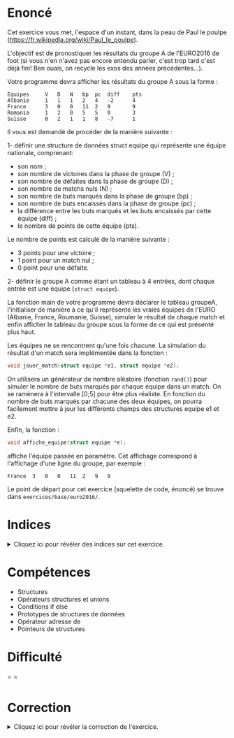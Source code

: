 # Enoncé

Cet exercice vous met, l'espace d'un instant, dans la peau de Paul
le poulpe (https://fr.wikipedia.org/wiki/Paul_le_poulpe).

L'objectif est de pronostiquer les résultats du groupe A de
l'EURO2016 de foot (si vous n'en n'avez pas encore entendu parler,
c'est trop tard c'est déjà fini! Ben ouais, on recycle les exos des années
précédentes...).

Votre programme devra afficher les résultats du groupe A sous la
forme :

    Equipes	    V   D   N   bp  pc  diff    pts
    Albanie	    1   1   1   2   4   -2      4
    France 	    3   0   0   11  2   9       9
    Romania	    1   2   0   5   5   0       3
    Suisse 	    0   2   1   1   8   -7      1

Il vous est demandé de procéder de la manière suivante :

1- définir une structure de données struct equipe qui représente une équipe nationale, comprenant:
- son nom ;
- son nombre de victoires dans la phase de groupe (V) ;
- son nombre de défaites dans la phase de groupe (D) ;
- son nombre de matchs nuls (N) ;
- son nombre de buts marqués dans la phase de groupe (bp) ;
- son nombre de buts encaissés dans la phase de groupe (pc) ;
- la différence entre les buts marqués et les buts encaissés par cette
équipe (diff) ;
- le nombre de points de cette équipe (pts).

Le nombre de points est calculé de la manière suivante :
- 3 points pour une victoire ;
- 1 point pour un match nul ;
- 0 point pour une défaite.

2- définir le groupe A comme étant un tableau à 4 entrées, dont chaque entrée est une équipe (`struct equipe`).

La fonction main de votre programme devra déclarer le tableau
groupeA, l'initialiser de manière à ce qu'il représente les vraies
équipes de l'EURO (Albanie, France, Roumanie, Suisse), simuler le
résultat de chaque match et enfin afficher le tableau du groupe sous
la forme de ce qui est présenté plus haut.

Les équipes ne se rencontrent qu'une fois chacune. La simulation du
résultat d'un match sera implémentée dans la fonction :

```c
void jouer_match(struct equipe *e1, struct equipe *e2);
```

On utilisera un générateur de nombre aléatoire (fonction `rand()`)
pour simuler le nombre de buts marqués par chaque équipe dans un
match. On se ramènera à l'intervalle [0;5] pour être plus réaliste.
En fonction du nombre de buts marqués par chacune des deux équipes,
on pourra facilement mettre à jour les différents champs des
structures equipe e1 et e2.

Enfin, la fonction :

```c
void affiche_equipe(struct equipe *e);
```

affiche l'équipe passée en paramètre. Cet affichage correspond à
l'affichage d'une ligne du groupe, par exemple :

	France  3   0   0   11  2   9   9

Le point de départ pour cet exercice (squelette de code, énoncé) se
trouve dans `exercices/base/euro2016/`.

# Indices

<details>
<summary>Cliquez ici pour révéler des indices sur cet exercice.</summary>
<br>

```c
struct pouet {
	int camion;
};

void toto(struct pouet *p) {
   	p->camion = 0;
}
```
modifie de manière pérenne la structure pointée par `p`.

```c
struct pouet tab[6];
```
déclare un tableau de 6 `struct pouet`.

```c
uint8_t val = rand() % 32;
```
tire un nombre aléatoire dans l'intervalle [0;31].

</details>

# Compétences

* Structures
* Opérateurs structures et unions
* Conditions if else
* Prototypes de structures de données
* Opérateur adresse de
* Pointeurs de structures

# Difficulté

:star: :star:
# Correction

<details>
<summary>Cliquez ici pour révéler la correction de l'exercice.</summary>
#### Corrigé du fichier Makefile

```make
CC=gcc
CFLAGS=-std=c99 -Wall -Wextra -g

all: euro2016

.PHONY: clean
clean:
	rm -f *~ *.o euro2016

```

#### Corrigé du fichier euro2016.c

```c
#include <stdlib.h>
#include <stdio.h>
#include <stdint.h>
#include <time.h>

struct equipe;


/**
 * @brief Structure de données représentant une équipe.
 *
 */
struct equipe
{
    /*
        Le nom ici est juste un pointeur vers une chaine de
        caractères. Vous pouvez aussi déclarer une taille fixe de la
        forme char nom[TAILLE_NOM] et recopier le nom dans cette
        chaine.
    */
    char* nom;                  /**< Le nom de l'équipe */
    /*
        Pour le reste, on essaye d'utiliser les types les plus petits
        possibles.
    */
    uint8_t victoires;          /**< Le nombre de matchs gagnés par l'équipe */
    uint8_t defaites;           /**< Le nombre de matchs perdus par l'équipe */
    uint8_t nuls;               /**< Le nombre de matchs nuls concédés par l'équipe */
    uint8_t buts_marques;       /**< Le nombre de buts marqués par l'équipe */
    uint8_t buts_encaisses;     /**< Le nombre de buts encaissés par l'équipe */
    int8_t diff_buts;           /**< La différence entre buts marqués et buts encaissés par l'équipe */
    uint8_t points;             /**< Le nombre de points de l'équipe dans le classement */
};

/**
 * @brief Simule un match entre deux équipes passées en paramètre.
 *
 * Cette fonction simule un match entre deux équipes, en simulant
 * le nombre de buts marqués par chacun d'elle et en mettant à jour
 * les informations contenues dans chacune des struct equipe
 * associées à e1 et e2.
 *
 * @param e1 la première équipe
 * @param e2 la seconde équipe
 */
static void jouer_match(struct equipe* e1, struct equipe* e2)
{
    /* Tirage de nombre aléatoire dans l'intervalle [0;5] */
    uint8_t buts_marques_e1 = rand() % 6;
    uint8_t buts_marques_e2 = rand() % 6;

    e1->buts_marques += buts_marques_e1;
    e2->buts_marques += buts_marques_e2;

    e1->buts_encaisses += buts_marques_e2;
    e2->buts_encaisses += buts_marques_e1;

    /*
        Astuce: transtypé en entier, un booléen vaut 1 s'il est vrai
        et 0 sinon.
    */
    e1->victoires += (buts_marques_e1 > buts_marques_e2);
    e2->victoires += (buts_marques_e2 > buts_marques_e1);

    e1->defaites += (buts_marques_e1 < buts_marques_e2);
    e2->defaites += (buts_marques_e2 < buts_marques_e1);

    e1->nuls += (buts_marques_e1 == buts_marques_e2);
    e2->nuls += (buts_marques_e1 == buts_marques_e2);

    e1->diff_buts = e1->buts_marques - e1->buts_encaisses;
    e2->diff_buts = e2->buts_marques - e2->buts_encaisses;

    /* Pour maitriser la compétence 63! */
    if (buts_marques_e1 > buts_marques_e2) {
        e1->points += 3;
    } else if (buts_marques_e1 < buts_marques_e2) {
        e2->points += 3;
    } else {
        e1->points++;
        e2->points++;
    }
}

/**
 * @brief Affiche les statistiques de l'équipe passée en paramètre.
 *
 * @param e l'équipe dont on souhaite afficher les statistiques
 */
static void afficher_equipe(struct equipe* e)
{
    /* \t pour afficher une tabulation. */
    printf("%s\t%u\t%u\t%u\t%u\t%u\t%i\t%u\n",
        e->nom,
        e->victoires,
        e->defaites,
        e->nuls,
        e->buts_marques,
        e->buts_encaisses,
        e->diff_buts,
        e->points);
}

int main(void)
{
    /* Initialisation du générateur de nombres aléatoires, utilisé
     * dans jouer_match(). */
    srand(time(NULL));

    /*
        Initialisation contractée du tableau groupeA. Chaque case du
        tableau est en fait une struct equipe, qu'un initialise avec
        la notation { champ1, champ2, ..., champN }. Notez qu'on ne
        fait pas d'allocation dynamique pour les noms d'équipe. C'est
        un choix (et pas un bug), puisqu'on est sûrs ici que la chaine
        de caractères perdure jusqu'à la fin du programme (si vous ne
        comprenez pas cette dernière remarque, vous la comprendrez
        peut-être après avoir travaillé sur les pointeurs et
        l'allocation dynamique).
    */
    struct equipe groupeA[4] = {
        { "Albanie", 0, 0, 0, 0, 0, 0, 0 },
        { "France", 0, 0, 0, 0, 0, 0, 0 },
        /*
            Romania au lieu de Roumanie, pour ne pas avoir à
            s'embêter avec l'alignement des colonnes. Ouais, c'est
            petit, je sais.
        */
        { "Romania", 0, 0, 0, 0, 0, 0, 0 },
        { "Suisse", 0, 0, 0, 0, 0, 0, 0 }
    };

    /*
        On simule tous les matchs! Chaque équipe fait 3 matches au
        total.
    */
    for (uint8_t i = 0; i < 4; i++) {
        for (uint8_t j = i + 1; j < 4; j++) {
            jouer_match(&groupeA[i], &groupeA[j]);
        }
    }

    /* On finit par l'affichage formaté des équipes. */
    printf("Equipe\tV\tD\tN\tbp\tpc\tdiff\tpts\n");
    for (uint8_t i = 0; i < 4; i++) {
        afficher_equipe(&groupeA[i]);
    }

    return EXIT_SUCCESS;
}

```


</details>
